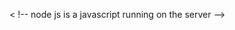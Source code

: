  <!--node js start  -->

<  !-- node js is a javascript running on the server -->

<!-- when we have to use Node js 
- node js is a non blocking , node js can accept multiple request and becouse of that it is a non blocking

- input/output bound
- data streaming (like netflix)
- real time chat applcation

-->

<!-- what is lookup 

left outer join (lookup is use for to join two tables )


-->


<!-- what is aggregration 

it is a pipeline operation 

 -->


<!-- mongodb shell
first check the db (data base name )
for select data base name "use "data base name" "
 for delete all:db.comments.deleteMany({})

 -->




<!-- node js end -->









<!-- run your backend go to the backendExpress and
 run  -> "node app.js" 
 run -> "nodemon app.js"
 -->


 <!-- check redis 
 run  -> "redis-commander" 
  -->

  <!-- to set key in redis
  run -> "redis-cli"
  set any key value run -> "set Fname shivam "
  get any value run  ->  "get Fname"
  delete any key value run -> "DEL Fname"
   -->